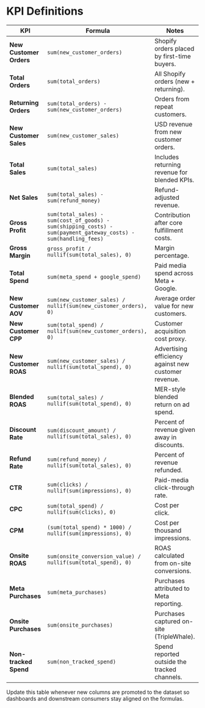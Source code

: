 # KPI Definitions

| KPI | Formula | Notes |
| --- | --- | --- |
| **New Customer Orders** | `sum(new_customer_orders)` | Shopify orders placed by first-time buyers. |
| **Total Orders** | `sum(total_orders)` | All Shopify orders (new + returning). |
| **Returning Orders** | `sum(total_orders) - sum(new_customer_orders)` | Orders from repeat customers. |
| **New Customer Sales** | `sum(new_customer_sales)` | USD revenue from new customer orders. |
| **Total Sales** | `sum(total_sales)` | Includes returning revenue for blended KPIs. |
| **Net Sales** | `sum(total_sales) - sum(refund_money)` | Refund-adjusted revenue. |
| **Gross Profit** | `sum(total_sales) - sum(cost_of_goods) - sum(shipping_costs) - sum(payment_gateway_costs) - sum(handling_fees)` | Contribution after core fulfillment costs. |
| **Gross Margin** | `gross_profit / nullif(sum(total_sales), 0)` | Margin percentage. |
| **Total Spend** | `sum(meta_spend + google_spend)` | Paid media spend across Meta + Google. |
| **New Customer AOV** | `sum(new_customer_sales) / nullif(sum(new_customer_orders), 0)` | Average order value for new customers. |
| **New Customer CPP** | `sum(total_spend) / nullif(sum(new_customer_orders), 0)` | Customer acquisition cost proxy. |
| **New Customer ROAS** | `sum(new_customer_sales) / nullif(sum(total_spend), 0)` | Advertising efficiency against new customer revenue. |
| **Blended ROAS** | `sum(total_sales) / nullif(sum(total_spend), 0)` | MER-style blended return on ad spend. |
| **Discount Rate** | `sum(discount_amount) / nullif(sum(total_sales), 0)` | Percent of revenue given away in discounts. |
| **Refund Rate** | `sum(refund_money) / nullif(sum(total_sales), 0)` | Percent of revenue refunded. |
| **CTR** | `sum(clicks) / nullif(sum(impressions), 0)` | Paid-media click-through rate. |
| **CPC** | `sum(total_spend) / nullif(sum(clicks), 0)` | Cost per click. |
| **CPM** | `(sum(total_spend) * 1000) / nullif(sum(impressions), 0)` | Cost per thousand impressions. |
| **Onsite ROAS** | `sum(onsite_conversion_value) / nullif(sum(total_spend), 0)` | ROAS calculated from on-site conversions. |
| **Meta Purchases** | `sum(meta_purchases)` | Purchases attributed to Meta reporting. |
| **Onsite Purchases** | `sum(onsite_purchases)` | Purchases captured on-site (TripleWhale). |
| **Non-tracked Spend** | `sum(non_tracked_spend)` | Spend reported outside the tracked channels. |

Update this table whenever new columns are promoted to the dataset so dashboards
and downstream consumers stay aligned on the formulas.
